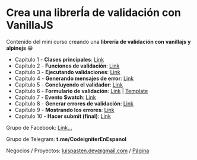 # Crea una librerÍa de validación con VanillaJS

Contenido del mini curso creando una **librería de validación con vanillajs y alpinejs** 😁

- Capitulo 1 - **Clases principales**: [Link](https://youtu.be/pn5w7vALl7s)
- Capitulo 2 - **Funciones de validación**: [Link](https://youtu.be/bl3d1-86wZ8)
- Capitulo 3 - **Ejecutando validaciones**: [Link](https://youtu.be/Juj9I4onaio)
- Capitulo 4 - **Generando mensajes de error**: [Link](https://youtu.be/2T6PzH2hkCw)
- Capitulo 5 - **Concluyendo el validador**: [Link](https://youtu.be/MMpgMhwJf-s)
- Capitulo 6 - **Formulario de validación**: [Link](https://youtu.be/41xn_634HZk) |
[Template](https://gist.github.com/luispastendev/f342cf56a1655bfd7feea30230db2ffd)
- Capitulo 7 - **Evento $watch**: [Link](https://youtu.be/LodDCkdLYhQ)
- Capitulo 8 - **Generar errores de validación**: [Link](https://youtu.be/1B5fv8TbNv8)
- Capitulo 9 - **Mostrando los errores**: [Link](https://youtu.be/A-23ZEQ2cCA)
- Capitulo 10 - **Hacer submit (final)**: [Link](https://youtu.be/PGj4CDP77Qc)


Grupo de Facebook: [Link...](https://www.facebook.com/groups/codeigniter4)

Grupo de Telegram: **t.me/CodeigniterEnEspanol**

Negocios / Proyectos: [luispasten.dev@gmail.com](mailto:luispasten.dev@gmail.com) / [Página](https://luispastendev.com)